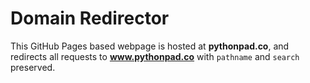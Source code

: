 # Domain Redirector

This GitHub Pages based webpage is hosted at **pythonpad.co**, and redirects all requests to **www.pythonpad.co** with `pathname` and `search` preserved.
